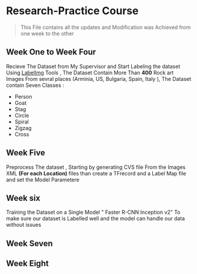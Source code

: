 # Research-Practice Course 
> This File contains all the updates and Modification was Achieved from one week to the other

## Week One to Week Four

Recieve The Dataset from My Supervisor and Start Labeling the dataset Using [LabelImg](https://github.com/HumanSignal/labelImg) Tools , The Dataset Contain More Than **400** Rock art Images From sevral places (Arminia, US, Bulgaria, Spain, Italy ), The Dataset contain Seven Classes : 
- Person
- Goat
- Stag
- Circle
- Spiral
- Zigzag
- Cross

## Week Five

Preprocess The dataset , Starting by generating CVS file From the Images XML **(For each Location)** files than create a TFrecord and a Label Map file and set the Model Parametere 

## Week six
Training the Dataset on a Single Model " Faster R-CNN Inception v2" To make sure our dataset is Labelled well and the model can handle our data without issues

## Week Seven

## Week Eight


